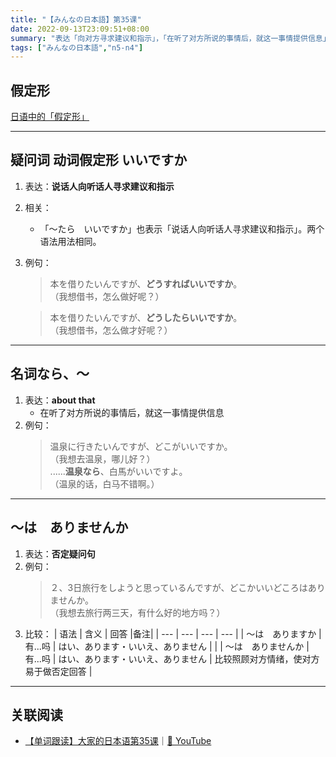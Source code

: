 ```yaml
---
title: "【みんなの日本語】第35课"
date: 2022-09-13T23:09:51+08:00
summary: "表达「向对方寻求建议和指示」，「在听了对方所说的事情后，就这一事情提供信息」和「否定疑问句」"
tags: ["みんなの日本語","n5-n4"]
---
```


## 假定形
[日语中的「假定形」](/jp/if)

---
## 疑问词 动词假定形 いいですか
1. 表达：**说话人向听话人寻求建议和指示**
2. 相关：
    - 「〜たら　いいですか」也表示「说话人向听话人寻求建议和指示」。两个语法用法相同。
3. 例句：
    > 本を借りたいんですが、**どうすればいいですか**。  
     （我想借书，怎么做好呢？）

    > 本を借りたいんですが、**どうしたらいいですか**。  
     （我想借书，怎么做才好呢？）

---
## 名词なら、〜
1. 表达：**about that**
    - 在听了对方所说的事情后，就这一事情提供信息
2. 例句：
    > 温泉に行きたいんですが、どこがいいですか。  
     （我想去温泉，哪儿好？）  
      ......**温泉なら**、白馬がいいですよ。  
     （温泉的话，白马不错啊。）

---
## 〜は　ありませんか
1. 表达：**否定疑问句**
2. 例句：
    > ２、3日旅行をしようと思っているんですが、どこかいいどころはありませんか。  
     （我想去旅行两三天，有什么好的地方吗？）
3. 比较：
    | 语法 | 含义 | 回答 |备注|
    | --- | --- | --- | --- |
    | 〜は　ありますか | 有...吗 | はい、あります・いいえ、ありません | |
    | 〜は　ありませんか | 有...吗 | はい、あります・いいえ、ありません | 比较照顾对方情绪，使对方易于做否定回答 |

---
## 关联阅读
- [【单词跟读】大家的日本语第35课](https://www.bilibili.com/video/BV1G34y1e7RA?p=35)｜[🔗 YouTube](https://youtu.be/VF9PE-HonNA)